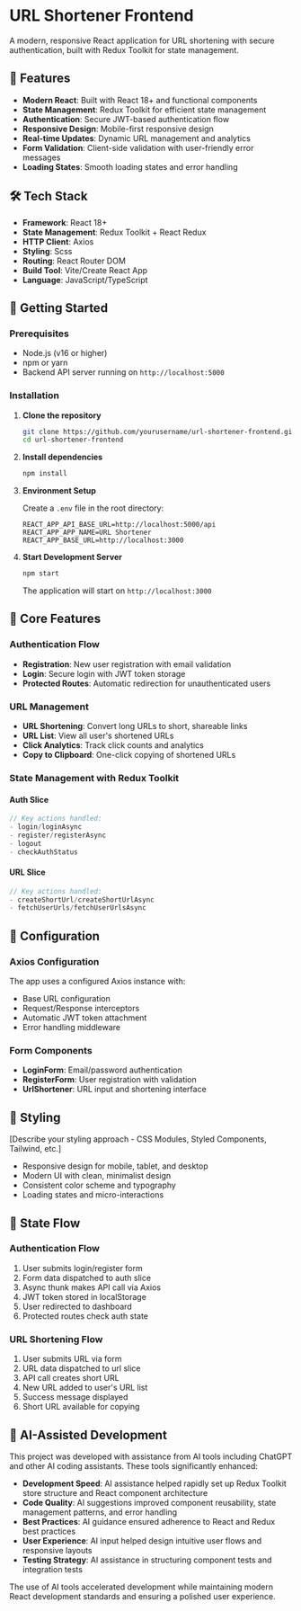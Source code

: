 # URL Shortener Frontend

A modern, responsive React application for URL shortening with secure authentication, built with Redux Toolkit for state management.

## 🚀 Features

- **Modern React**: Built with React 18+ and functional components
- **State Management**: Redux Toolkit for efficient state management
- **Authentication**: Secure JWT-based authentication flow
- **Responsive Design**: Mobile-first responsive design
- **Real-time Updates**: Dynamic URL management and analytics
- **Form Validation**: Client-side validation with user-friendly error messages
- **Loading States**: Smooth loading states and error handling

## 🛠 Tech Stack

- **Framework**: React 18+
- **State Management**: Redux Toolkit + React Redux
- **HTTP Client**: Axios
- **Styling**: Scss
- **Routing**: React Router DOM
- **Build Tool**: Vite/Create React App
- **Language**: JavaScript/TypeScript


## 🚦 Getting Started

### Prerequisites

- Node.js (v16 or higher)
- npm or yarn
- Backend API server running on `http://localhost:5000`

### Installation

1. **Clone the repository**
   ```bash
   git clone https://github.com/yourusername/url-shortener-frontend.git
   cd url-shortener-frontend
   ```

2. **Install dependencies**
   ```bash
   npm install
   ```

3. **Environment Setup**
   
   Create a `.env` file in the root directory:
   ```env
   REACT_APP_API_BASE_URL=http://localhost:5000/api
   REACT_APP_APP_NAME=URL Shortener
   REACT_APP_BASE_URL=http://localhost:3000
   ```

4. **Start Development Server**
   ```bash
   npm start
   ```

   The application will start on `http://localhost:3000`

## 🎯 Core Features

### Authentication Flow
- **Registration**: New user registration with email validation
- **Login**: Secure login with JWT token storage
- **Protected Routes**: Automatic redirection for unauthenticated users

### URL Management
- **URL Shortening**: Convert long URLs to short, shareable links
- **URL List**: View all user's shortened URLs
- **Click Analytics**: Track click counts and analytics
- **Copy to Clipboard**: One-click copying of shortened URLs

### State Management with Redux Toolkit

#### Auth Slice
```javascript
// Key actions handled:
- login/loginAsync
- register/registerAsync
- logout
- checkAuthStatus
```

#### URL Slice
```javascript
// Key actions handled:
- createShortUrl/createShortUrlAsync
- fetchUserUrls/fetchUserUrlsAsync
```

## 🔧 Configuration

### Axios Configuration

The app uses a configured Axios instance with:
- Base URL configuration
- Request/Response interceptors
- Automatic JWT token attachment
- Error handling middleware

### Form Components
- **LoginForm**: Email/password authentication
- **RegisterForm**: User registration with validation
- **UrlShortener**: URL input and shortening interface

## 🎨 Styling

[Describe your styling approach - CSS Modules, Styled Components, Tailwind, etc.]

- Responsive design for mobile, tablet, and desktop
- Modern UI with clean, minimalist design
- Consistent color scheme and typography
- Loading states and micro-interactions

## 🔄 State Flow

### Authentication Flow
1. User submits login/register form
2. Form data dispatched to auth slice
3. Async thunk makes API call via Axios
4. JWT token stored in localStorage
5. User redirected to dashboard
6. Protected routes check auth state

### URL Shortening Flow
1. User submits URL via form
2. URL data dispatched to url slice
3. API call creates short URL
4. New URL added to user's URL list
5. Success message displayed
6. Short URL available for copying

## 🤖 AI-Assisted Development

This project was developed with assistance from AI tools including ChatGPT and other AI coding assistants. These tools significantly enhanced:

- **Development Speed**: AI assistance helped rapidly set up Redux Toolkit store structure and React component architecture
- **Code Quality**: AI suggestions improved component reusability, state management patterns, and error handling
- **Best Practices**: AI guidance ensured adherence to React and Redux best practices
- **User Experience**: AI input helped design intuitive user flows and responsive layouts
- **Testing Strategy**: AI assistance in structuring component tests and integration tests

The use of AI tools accelerated development while maintaining modern React development standards and ensuring a polished user experience.
